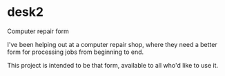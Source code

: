 desk2
=====

Computer repair form

I've been helping out at a computer repair shop, where they need a better form for processing jobs from beginning to end.

This project is intended to be that form, available to all who'd like to use it.
